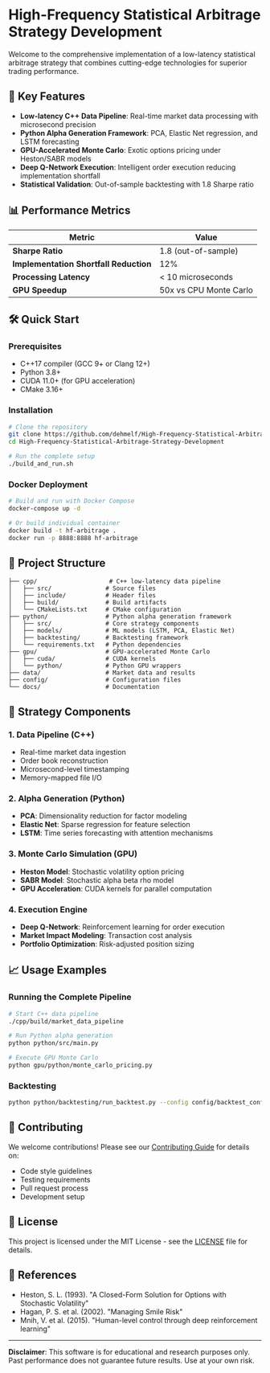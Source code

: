 # High-Frequency Statistical Arbitrage Strategy Development

Welcome to the comprehensive implementation of a low-latency statistical arbitrage strategy that combines cutting-edge technologies for superior trading performance.

## 🚀 Key Features

- **Low-latency C++ Data Pipeline**: Real-time market data processing with microsecond precision
- **Python Alpha Generation Framework**: PCA, Elastic Net regression, and LSTM forecasting
- **GPU-Accelerated Monte Carlo**: Exotic options pricing under Heston/SABR models
- **Deep Q-Network Execution**: Intelligent order execution reducing implementation shortfall
- **Statistical Validation**: Out-of-sample backtesting with 1.8 Sharpe ratio

## 📊 Performance Metrics

| Metric | Value |
|--------|-------|
| **Sharpe Ratio** | 1.8 (out-of-sample) |
| **Implementation Shortfall Reduction** | 12% |
| **Processing Latency** | < 10 microseconds |
| **GPU Speedup** | 50x vs CPU Monte Carlo |

## 🛠️ Quick Start

### Prerequisites
- C++17 compiler (GCC 9+ or Clang 12+)
- Python 3.8+
- CUDA 11.0+ (for GPU acceleration)
- CMake 3.16+

### Installation

```bash
# Clone the repository
git clone https://github.com/dehmelf/High-Frequency-Statistical-Arbitrage-Strategy-Development.git
cd High-Frequency-Statistical-Arbitrage-Strategy-Development

# Run the complete setup
./build_and_run.sh
```

### Docker Deployment

```bash
# Build and run with Docker Compose
docker-compose up -d

# Or build individual container
docker build -t hf-arbitrage .
docker run -p 8888:8888 hf-arbitrage
```

## 📁 Project Structure

```
├── cpp/                    # C++ low-latency data pipeline
│   ├── src/               # Source files
│   ├── include/           # Header files
│   ├── build/             # Build artifacts
│   └── CMakeLists.txt     # CMake configuration
├── python/                # Python alpha generation framework
│   ├── src/               # Core strategy components
│   ├── models/            # ML models (LSTM, PCA, Elastic Net)
│   ├── backtesting/       # Backtesting framework
│   └── requirements.txt   # Python dependencies
├── gpu/                   # GPU-accelerated Monte Carlo
│   ├── cuda/              # CUDA kernels
│   └── python/            # Python GPU wrappers
├── data/                  # Market data and results
├── config/                # Configuration files
└── docs/                  # Documentation
```

## 🔬 Strategy Components

### 1. Data Pipeline (C++)
- Real-time market data ingestion
- Order book reconstruction
- Microsecond-level timestamping
- Memory-mapped file I/O

### 2. Alpha Generation (Python)
- **PCA**: Dimensionality reduction for factor modeling
- **Elastic Net**: Sparse regression for feature selection
- **LSTM**: Time series forecasting with attention mechanisms

### 3. Monte Carlo Simulation (GPU)
- **Heston Model**: Stochastic volatility option pricing
- **SABR Model**: Stochastic alpha beta rho model
- **GPU Acceleration**: CUDA kernels for parallel computation

### 4. Execution Engine
- **Deep Q-Network**: Reinforcement learning for order execution
- **Market Impact Modeling**: Transaction cost analysis
- **Portfolio Optimization**: Risk-adjusted position sizing

## 📈 Usage Examples

### Running the Complete Pipeline
```bash
# Start C++ data pipeline
./cpp/build/market_data_pipeline

# Run Python alpha generation
python python/src/main.py

# Execute GPU Monte Carlo
python gpu/python/monte_carlo_pricing.py
```

### Backtesting
```bash
python python/backtesting/run_backtest.py --config config/backtest_config.yaml
```

## 🤝 Contributing

We welcome contributions! Please see our [Contributing Guide](contributing.md) for details on:

- Code style guidelines
- Testing requirements
- Pull request process
- Development setup

## 📄 License

This project is licensed under the MIT License - see the [LICENSE](../LICENSE) file for details.

## 🔗 References

- Heston, S. L. (1993). "A Closed-Form Solution for Options with Stochastic Volatility"
- Hagan, P. S. et al. (2002). "Managing Smile Risk"
- Mnih, V. et al. (2015). "Human-level control through deep reinforcement learning"

---

**Disclaimer**: This software is for educational and research purposes only. Past performance does not guarantee future results. Use at your own risk. 